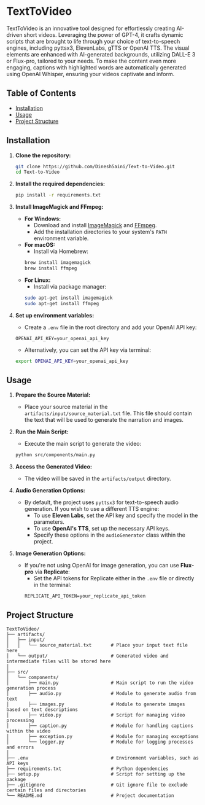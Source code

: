 # TextToVideo

TextToVideo is an innovative tool designed for effortlessly creating AI-driven short videos. Leveraging the power of GPT-4, it crafts dynamic scripts that are brought to life through your choice of text-to-speech engines, including pyttsx3, ElevenLabs, gTTS or OpenAI TTS. The visual elements are enhanced with AI-generated backgrounds, utilizing DALL-E 3 or Flux-pro, tailored to your needs. To make the content even more engaging, captions with highlighted words are automatically generated using OpenAI Whisper, ensuring your videos captivate and inform.

## Table of Contents

- [Installation](#installation)
- [Usage](#usage)
- [Project Structure](#project-structure)

## Installation

1. **Clone the repository:**
    ```sh
    git clone https://github.com/Dinesh5aini/Text-to-Video.git
    cd Text-to-Video
    ```

2. **Install the required dependencies:**
    ```sh
    pip install -r requirements.txt
    ```

3. **Install ImageMagick and FFmpeg:**
    - **For Windows:**
        - Download and install [ImageMagick](https://imagemagick.org/script/download.php) and [FFmpeg](https://ffmpeg.org/download.html).
        - Add the installation directories to your system's `PATH` environment variable.
    - **For macOS:**
        - Install via Homebrew:
        ```sh
        brew install imagemagick
        brew install ffmpeg
        ```
    - **For Linux:**
        - Install via package manager:
        ```sh
        sudo apt-get install imagemagick
        sudo apt-get install ffmpeg
        ```

4. **Set up environment variables:**
    - Create a `.env` file in the root directory and add your OpenAI API key:
    ```env
    OPENAI_API_KEY=your_openai_api_key
    ```
    - Alternatively, you can set the API key via terminal:
    ```sh
    export OPENAI_API_KEY=your_openai_api_key
    ```

## Usage

1. **Prepare the Source Material:**
   - Place your source material in the `artifacts/input/source_material.txt` file. This file should contain the text that will be used to generate the narration and images.

2. **Run the Main Script:**
   - Execute the main script to generate the video:
    ```sh
    python src/components/main.py
    ```

3. **Access the Generated Video:**
   - The video will be saved in the `artifacts/output` directory.

4. **Audio Generation Options:**
   - By default, the project uses `pyttsx3` for text-to-speech audio generation. If you wish to use a different TTS engine:
     - To use **Eleven Labs**, set the API key and specify the model in the parameters.
     - To use **OpenAI's TTS**, set up the necessary API keys.
     - Specify these options in the `audioGenerator` class within the project.

5. **Image Generation Options:**
   - If you're not using OpenAI for image generation, you can use **Flux-pro** via **Replicate**:
     - Set the API tokens for Replicate either in the `.env` file or directly in the terminal:
     ```env
     REPLICATE_API_TOKEN=your_replicate_api_token
     ```

## Project Structure

```plaintext
TextToVideo/
├── artifacts/
│   ├── input/
│   │   └── source_material.txt       # Place your input text file here
│   └── output/                       # Generated video and intermediate files will be stored here
│   
├── src/
│   └── components/
│       ├── main.py                   # Main script to run the video generation process
│       ├── audio.py                  # Module to generate audio from text
│       ├── images.py                 # Module to generate images based on text descriptions
│       ├── video.py                  # Script for managing video processing
│       ├── caption.py                # Module for handling captions within the video
│       ├── exception.py              # Module for managing exceptions
│       └── logger.py                 # Module for logging processes and errors
│   
├── .env                              # Environment variables, such as API keys
├── requirements.txt                  # Python dependencies
├── setup.py                          # Script for setting up the package
├── .gitignore                        # Git ignore file to exclude certain files and directories
└── README.md                         # Project documentation
